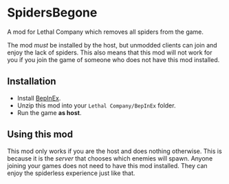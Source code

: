 # SpidersBegone
A mod for Lethal Company which removes all spiders from the game.

The mod *must* be installed by the host, but unmodded clients can join and enjoy the lack of spiders.
This also means that this mod will not work for you if you join the game of someone who does not have
this mod installed.

## Installation
- Install [BepInEx](https://github.com/BepInEx/BepInEx/releases/tag/v5.4.22).
- Unzip this mod into your `Lethal Company/BepInEx` folder.
- Run the game **as host**.

## Using this mod
This mod only works if you are the host and does nothing otherwise. 
This is because it is the *server* that chooses which enemies will spawn. Anyone joining your games does not need 
to have this mod installed. They can enjoy the spiderless experience just like that.
